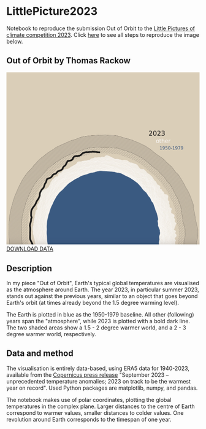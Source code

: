 # LittlePicture2023
Notebook to reproduce the submission Out of Orbit to the [Little Pictures of climate competition 2023](https://climate.esa.int/en/littlepicturescompetition/). Click [here](./LittlePictures_ERA5_global_2t.ipynb) to see all steps to reproduce the image below.

## Out of Orbit by Thomas Rackow

![Out of Orbit](LittlePicture_OutOfOrbit.jpg)
[DOWNLOAD DATA](https://climate.copernicus.eu/sites/default/files/custom-uploads/Page%20Uploads/September%2023%20CB/PR/era5_daily_series_2t_global_1940-2023.csv)

## Description

In my piece "Out of Orbit", Earth's typical global temperatures are visualised as the atmosphere around Earth. The year 2023, in particular summer 2023, stands out against the previous years, similar to an object that goes beyond Earth's orbit (at times already beyond the 1.5 degree warming level).

The Earth is plotted in blue as the 1950-1979 baseline. All other (following) years span the "atmosphere", while 2023 is plotted with a bold dark line. The two shaded areas show a 1.5 - 2 degree warmer world, and a 2 - 3 degree warmer world, respectively.

## Data and method

The visualisation is entirely data-based, using ERA5 data for 1940-2023, available from the [Copernicus press release](https://climate.copernicus.eu/copernicus-september-2023-unprecedented-temperature-anomalies) "September 2023 – unprecedented temperature anomalies; 2023 on track to be the warmest year on record". Used Python packages are matplotlib, numpy, and pandas. 

The notebook makes use of polar coordinates, plotting the global temperatures in the complex plane. Larger distances to the centre of Earth correspond to warmer values, smaller distances to colder values. One revolution around Earth corresponds to the timespan of one year.
